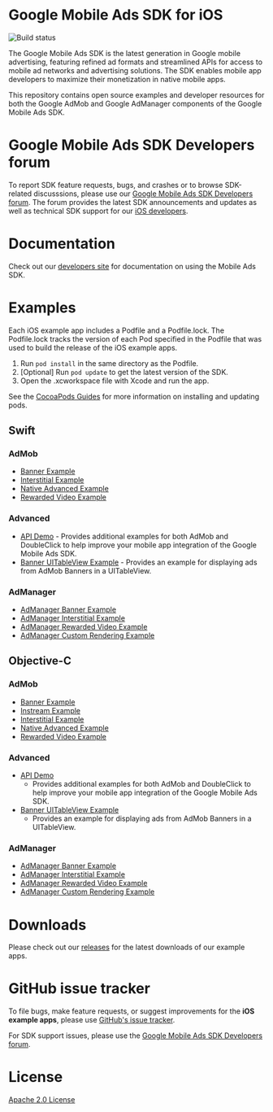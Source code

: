 # Google Mobile Ads SDK for iOS

![Build status](https://github.com/googleads/googleads-mobile-ios-examples/workflows/Build%20Status/badge.svg?branch=master)

The Google Mobile Ads SDK is the latest generation in Google mobile advertising,
featuring refined ad formats and streamlined APIs for access to mobile ad
networks and advertising solutions. The SDK enables mobile app developers to
maximize their monetization in native mobile apps.

This repository contains open source examples and developer resources for both
the Google AdMob and Google AdManager components of the Google Mobile Ads
SDK.

# Google Mobile Ads SDK Developers forum

To report SDK feature requests, bugs, and crashes or to browse SDK-related
discusssions, please use our [Google Mobile Ads SDK Developers forum](https://groups.google.com/forum/#!forum/google-admob-ads-sdk).
The forum provides the latest SDK announcements and updates as well as
technical SDK support for our [iOS developers](https://groups.google.com/forum/#!categories/google-admob-ads-sdk/ios).

# Documentation

Check out our [developers site](https://developers.google.com/mobile-ads-sdk/)
for documentation on using the Mobile Ads SDK.

# Examples

Each iOS example app includes a Podfile and a Podfile.lock. The Podfile.lock
tracks the version of each Pod specified in the Podfile that was used to build
the release of the iOS example apps.

1. Run `pod install` in the same directory as the Podfile.
1. [Optional] Run `pod update` to get the latest version of the SDK.
1. Open the .xcworkspace file with Xcode and run the app.

See the [CocoaPods Guides](https://guides.cocoapods.org/)
for more information on installing and updating pods.

## Swift

### AdMob

*   [Banner Example](https://github.com/googleads/googleads-mobile-ios-examples/tree/master/Swift/admob/BannerExample)
*   [Interstitial Example](https://github.com/googleads/googleads-mobile-ios-examples/tree/master/Swift/admob/InterstitialExample)
*   [Native Advanced Example](https://github.com/googleads/googleads-mobile-ios-examples/tree/master/Swift/admob/NativeAdvancedExample)
*   [Rewarded Video Example](https://github.com/googleads/googleads-mobile-ios-examples/tree/master/Swift/admob/RewardedVideoExample)

### Advanced

*   [API
    Demo](https://github.com/googleads/googleads-mobile-ios-examples/tree/master/Swift/advanced/APIDemo) -
    Provides additional examples for both AdMob and DoubleClick to help improve
    your mobile app integration of the Google Mobile Ads SDK.
*   [Banner UITableView
    Example](https://github.com/googleads/googleads-mobile-ios-examples/tree/master/Swift/advanced/BannerTableViewExample) -
    Provides an example for displaying ads from AdMob Banners in a UITableView.

### AdManager

*   [AdManager Banner Example](https://github.com/googleads/googleads-mobile-ios-examples/tree/master/Swift/admanager/AdManagerBannerExample)
*   [AdManager Interstitial Example](https://github.com/googleads/googleads-mobile-ios-examples/tree/master/Swift/admanager/AdManagerInterstitialExample)
*   [AdManager Rewarded Video Example](https://github.com/googleads/googleads-mobile-ios-examples/tree/master/Swift/admanager/AdManagerRewardedVideoExample)
*   [AdManager Custom Rendering Example](https://github.com/googleads/googleads-mobile-ios-examples/tree/master/Swift/admanager/AdManagerCustomRenderingExample)

## Objective-C

### AdMob

*   [Banner Example](https://github.com/googleads/googleads-mobile-ios-examples/tree/master/Objective-C/admob/BannerExample)
*   [Instream Example](https://github.com/googleads/googleads-mobile-ios-examples/tree/master/Objective-C/admob/InstreamExample)
*   [Interstitial Example](https://github.com/googleads/googleads-mobile-ios-examples/tree/master/Objective-C/admob/InterstitialExample)
*   [Native Advanced Example](https://github.com/googleads/googleads-mobile-ios-examples/tree/master/Objective-C/admob/NativeAdvancedExample)
*   [Rewarded Video Example](https://github.com/googleads/googleads-mobile-ios-examples/tree/master/Objective-C/admob/RewardedVideoExample)

### Advanced

*   [API
    Demo](https://github.com/googleads/googleads-mobile-ios-examples/tree/master/Objective-C/advanced/APIDemo)
    -   Provides additional examples for both AdMob and DoubleClick to help
        improve your mobile app integration of the Google Mobile Ads SDK.
*   [Banner UITableView
    Example](https://github.com/googleads/googleads-mobile-ios-examples/tree/master/Objective-C/advanced/BannerTableViewExample)
    -   Provides an example for displaying ads from AdMob Banners in a
        UITableView.

### AdManager

*   [AdManager Banner Example](https://github.com/googleads/googleads-mobile-ios-examples/tree/master/Objective-C/admanager/AdManagerBannerExample)
*   [AdManager Interstitial Example](https://github.com/googleads/googleads-mobile-ios-examples/tree/master/Objective-C/admanager/AdManagerInterstitialExample)
*   [AdManager Rewarded Video Example](https://github.com/googleads/googleads-mobile-ios-examples/tree/master/Objective-C/admanager/AdManagerRewardedVideoExample)
*   [AdManager Custom Rendering Example](https://github.com/googleads/googleads-mobile-ios-examples/tree/master/Objective-C/admanager/AdManagerCustomRenderingExample)

# Downloads

Please check out our [releases](https://github.com/googleads/googleads-mobile-ios-examples/releases)
for the latest downloads of our example apps.

# GitHub issue tracker

To file bugs, make feature requests, or suggest improvements for the
**iOS example apps**, please use [GitHub's issue tracker](https://github.com/googleads/googleads-mobile-ios-examples/issues).

For SDK support issues, please use the [Google Mobile Ads SDK Developers forum](https://groups.google.com/forum/#!forum/google-admob-ads-sdk).

# License

[Apache 2.0 License](http://www.apache.org/licenses/LICENSE-2.0.html)
